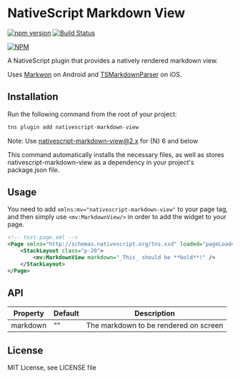 # NativeScript Markdown View

[![npm version](https://badge.fury.io/js/nativescript-markdown-view.svg)](http://badge.fury.io/js/nativescript-markdown-view)
[![Build Status](https://travis-ci.com/flore2003/nativescript-markdown-view.svg?branch=master)](https://travis-ci.com/flore2003/nativescript-markdown-view)

[![NPM](https://nodei.co/npm/nativescript-markdown-view.png?downloads=true&downloadRank=true&stars=true)](https://nodei.co/npm/nativescript-markdown-view/)

A NativeScript plugin that provides a natively rendered markdown view. 

Uses [Markwon](https://github.com/noties/Markwon) on Android and [TSMarkdownParser](https://github.com/laptobbe/TSMarkdownParser) on iOS.

## Installation

Run the following command from the root of your project:


```javascript
tns plugin add nativescript-markdown-view
```

Note: Use nativescript-markdown-view@2.x for {N} 6 and below

This command automatically installs the necessary files, as well as stores nativescript-markdown-view as a dependency in your project's package.json file.

## Usage 

You need to add `xmlns:mv="nativescript-markdown-view"` to your page tag, and then simply use `<mv:MarkdownView/>` in order to add the widget to your page.

```xml
<!-- test-page.xml -->
<Page xmlns="http://schemas.nativescript.org/tns.xsd" loaded="pageLoaded" xmlns:mv="nativescript-markdown-view">
    <StackLayout class="p-20">
        <mv:MarkdownView markdown="_This_ should be **bold**!" />
    </StackLayout>
</Page>
```

## API
    
| Property | Default | Description |
| --- | --- | --- |
| markdown | "" | The markdown to be rendered on screen |
    
## License

MIT License, see LICENSE file
